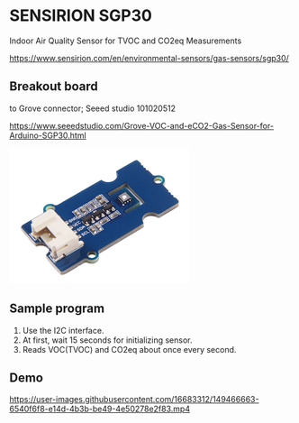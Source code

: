 # SENSIRION SGP30

Indoor Air Quality Sensor for TVOC and CO2eq Measurements

https://www.sensirion.com/en/environmental-sensors/gas-sensors/sgp30/

## Breakout board

to Grove connector; Seeed studio 101020512

https://www.seeedstudio.com/Grove-VOC-and-eCO2-Gas-Sensor-for-Arduino-SGP30.html

<img src="https://github.com/mrubyc/devkit02/raw/main/samples/SGP30_TVOC/img/101020512.jpg">


## Sample program

1. Use the I2C interface.
2. At first, wait 15 seconds for initializing sensor.
3. Reads VOC(TVOC) and CO2eq about once every second.

## Demo

https://user-images.githubusercontent.com/16683312/149466663-6540f6f8-e14d-4b3b-be49-4e50278e2f83.mp4
